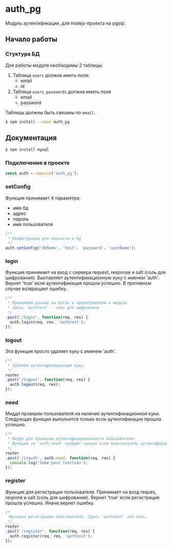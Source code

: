 # auth_pg
Модуль аутентификации, для nodejs-проекта на pgsql.

## Начало работы

### Стуктура БД


Для работы модуля необходимы 2 таблицы:

  1. Таблица `users` должна иметь поля:
      * email
      * id
  2. Таблица `users_passwords` должна иметь поля
      * email
      * password

  Таблицы должны быть связаны по `email`.
  
```sh
$ npm install --save auth_pg
```

## Документация

```sh
$ npm install mysql
```

### Подключение в проекте


```js
const auth = require('auth_pg');
```

### setConfig
Функция принимает 4 параметра:
  * имя бд
  * адрес
  * пароль
  * имя пользователя

```js
/**
 * Конфигурация для коннекта к бд
 */
auth.setConfig('dbName', 'host', 'password', 'userName');
```

### login
Функция принимает на вход с сервера request, response и salt (соль для шифрования).
Выставляет аутентификационную куку с именем 'auth'.
Вернет 'true' если аутентификация прошла успешно. В противном случае возвращает ошибку.

```js
/**
 * Принимаем данные на логин и пренаправляем в модуль.
 * Здесь 'authtest' - соль для шифрования
 */
.post('/login', function(req, res) {
  auth.login(req, res, 'authtest');
});
```

### logout
Эта функция просто удаляет куку с именем 'auth'.

```js
/**
 * Удаляем аутентификационную куку.
 */
router
.post('/logout', function(req, res) {
  auth.logout(req, res);
});
```

### need
Миддл проверки пользователя на наличие аутентификационной куки.
Следующая функция выполнится только если аутентификация прошла успешно.

```js
/**
 * Миддл для проверки аутентифицированности пользователя.
 * Функция за 'auth.need' пройдет только если пользователь аутентифицирован.
 */
router
.post('/isauth', auth.need, function(req, res) {
  console.log('Some your function');
});
```

### register
Функция для регистрации пользователя. Принимает на вход reques, respone и salt (соль для шифрования).
Вернет 'true' если регистрация прошла успешно. Иначе вернет ошибку.

```js
/*
 *Функция регистрации пользователя. Здесь 'authtest' это соль. 
 */
router
.post('/register', function(req, res) {
  auth.register(req, res, 'authtest');
});
```
